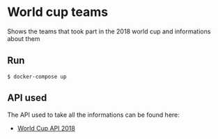 # World cup teams

Shows the teams that took part in the 2018 world cup and informations about them

## Run

```
$ docker-compose up
```

## API used
The API used to take all the informations can be found here:

* [World Cup API 2018](https://worldcup.sfg.io/)
